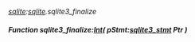 _[sqlite](../../modules/sqlite/sqlite-module.md):[sqlite](../../modules/sqlite/sqlite-module.md).sqlite3\_finalize_
##### Function sqlite3\_finalize:[Int](../../modules/wonkey/wonkey-types-int.md)( pStmt:[sqlite3_stmt](../../modules/sqlite/sqlite-sqlite3_stmt.md) Ptr )
